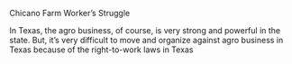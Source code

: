Chicano Farm Worker’s Struggle
<link href='https://cdn.knightlab.com/libs/soundcite/latest/css/player.css' rel='stylesheet' type='text/css'><script type='text/javascript' src='https://cdn.knightlab.com/libs/soundcite/latest/js/soundcite.min.js'></script>

<span class="soundcite" data-url="https://dase.laits.utexas.edu/media/mexican_american_experience/mp3/000515939.mp3" data-start="0" data-end="13000" data-plays="1">In Texas, the agro business, of course, is very strong and powerful in the state. But, it’s very difficult to move and organize against agro business in Texas because of the right-to-work laws in Texas</span>
